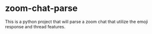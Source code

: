 # zoom-chat-parse
This is a python project that will parse a zoom chat that utilize the emoji response and thread features.
